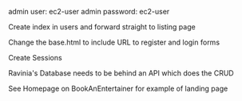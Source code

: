 admin user: ec2-user 
admin password: ec2-user



Create index in users and forward straight to listing page

Change the base.html to include URL to register and login forms

Create Sessions 

Ravinia's Database needs to be behind an API which does the CRUD


See Homepage on BookAnEntertainer for example of landing page 